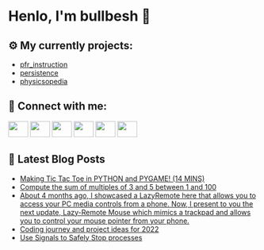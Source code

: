 # Henlo, I'm bullbesh 👋

## ⚙️ My currently projects:
- [pfr_instruction](https://github.com/bullbesh/pfr_instruction)
- [persistence](https://github.com/bullbesh/persistence)
- [physicsopedia](https://github.com/bullbesh/physicsopedia)

## 🔎 Connect with me:
[<img height="32" width="40" src="https://cdn.jsdelivr.net/npm/simple-icons@v5/icons/telegram.svg" />](https://t.me/bullbesh)
[<img height="32" width="40" src="https://cdn.jsdelivr.net/npm/simple-icons@v5/icons/vk.svg" />](https://vk.com/bullbesh)
[<img height="32" width="40" src="https://cdn.jsdelivr.net/npm/simple-icons@v5/icons/twitter.svg" />](https://twitter.com/bullbesh1)
[<img height="32" width="40" src="https://cdn.jsdelivr.net/npm/simple-icons@v5/icons/instagram.svg" />](https://www.instagram.com/bullbesh)
[<img height="32" width="40" src="https://cdn.jsdelivr.net/npm/simple-icons@v5/icons/reddit.svg" />](https://www.reddit.com/user/bullbesh)
[<img height="32" width="40" src="https://cdn.jsdelivr.net/npm/simple-icons@v5/icons/youtube.svg" />](https://www.youtube.com/channel/UCtfjRs6uzgq5mfm8S06WTcg)

## 📕 Latest Blog Posts
<!-- BLOG-POST-LIST:START -->
- [Making Tic Tac Toe in PYTHON and PYGAME! &lpar;14 MINS&rpar;](https://www.reddit.com/r/Python/comments/rsxerf/making_tic_tac_toe_in_python_and_pygame_14_mins/)
- [Compute the sum of multiples of 3 and 5 between 1 and 100](https://www.reddit.com/r/Python/comments/rsv4ro/compute_the_sum_of_multiples_of_3_and_5_between_1/)
- [About 4 months ago, I showcased a LazyRemote here that allows you to access your PC media controls from a phone. Now, I present to you the next update, Lazy-Remote Mouse which mimics a trackpad and allows you to control your mouse pointer from your phone.](https://www.reddit.com/r/Python/comments/rsug06/about_4_months_ago_i_showcased_a_lazyremote_here/)
- [Coding journey and project ideas for 2022](https://www.reddit.com/r/Python/comments/rsrgxl/coding_journey_and_project_ideas_for_2022/)
- [Use Signals to Safely Stop processes](https://www.reddit.com/r/Python/comments/rsl1lc/use_signals_to_safely_stop_processes/)
<!-- BLOG-POST-LIST:END -->
